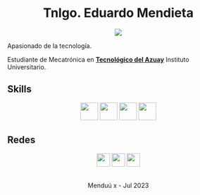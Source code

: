 <p align="center">
  <h1 align="center">Tnlgo. Eduardo Mendieta</h1>
</p>

<p align="center">
  <img src="https://readme-typing-svg.demolab.com?font=BlinkMacSystemFont&weight=200&size=20&duration=4000&pause=1500&color=1B77F0&center=true&vCenter=true&width=244&height=24&lines=Programador+Python">
</p>

Apasionado de la tecnología.

Estudiante de Mecatrónica en <b><a href="https://www.tecazuay.edu.ec/main/index.php">Tecnológico del Azuay</a></b> Instituto Universitario.

## Skills

<div align="center">
  
   [<img height="40px" src="https://user-images.githubusercontent.com/136200861/244907311-e844ee8e-c800-4752-ba44-d4496653bd28.PNG"/>](https://github.com/menduux)
   [<img height="40px" src="https://user-images.githubusercontent.com/136200861/244907304-ea62ac1e-fecf-47b6-adf6-da7eb4cebb49.PNG"/>](https://github.com/menduux)
   [<img height="40px" src="https://user-images.githubusercontent.com/136200861/244907309-f338efcf-585c-454a-bca4-83055a529af7.PNG"/>](https://github.com/menduux)
   [<img height="40px" src="https://user-images.githubusercontent.com/136200861/244907307-70af8c44-e30e-4634-82cf-145daa2a95a3.PNG"/>](https://github.com/menduux)
  
</div>

## Redes

<div align="center">
  
   [<img height="30px" src="https://github-production-user-asset-6210df.s3.amazonaws.com/136200861/250410759-8759b8dc-a51c-4de3-97f4-1eb138f984b4.png"/>](https://www.facebook.com/menduux) 
   [<img height="30px" src="https://github-production-user-asset-6210df.s3.amazonaws.com/136200861/250410756-af6b2cf4-37c3-40d7-b121-f7207bc29de8.png"/>](https://www.instagram.com/menduux/) 
   [<img height="30px" src="https://github-production-user-asset-6210df.s3.amazonaws.com/136200861/250410758-f7ea8f1a-f82c-47b6-bb89-be957e1adf82.png"/>](https://www.tiktok.com/@menduux/)

</div>

<br/>
<div align="center">
  Menduú x - Jul 2023
</div>
